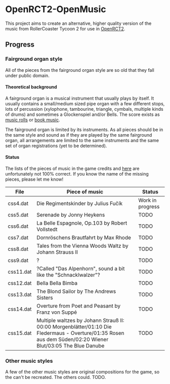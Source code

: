 # OpenRCT2-OpenMusic
This project aims to create an alternative, higher quality version of the music from RollerCoaster Tycoon 2 for use in [OpenRCT2](https://github.com/OpenRCT2/OpenRCT2).

## Progress
### Fairground organ style
All of the pieces from the fairground organ style are so old that they fall under public domain.

#### Theoretical background
A fairground organ is a musical instrument that usually plays by itself. It usually contains a small/medium sized pipe organ with a few different stops, lots of percussion (xylophone, tambourine, triangle, cymbals, multiple kinds of drums) and sometimes a Glockenspiel and/or Bells.
The score exists as [music rolls](https://en.wikipedia.org/wiki/Music_roll) or [book music](https://en.wikipedia.org/wiki/Book_music).

The fairground organ is limited by its instruments. As all pieces should be in the same style and sound as if they are played by the same fairground organ, all arrangements are limited to the same instruments and the same set of organ registrations (yet to be determined).

#### Status
The lists of the pieces of music in the game credits and [here](http://rct.wikia.com/wiki/Music) are unfortunately not 100% correct. If you know the name of the missing pieces, please let me know!

| File | Piece of music | Status |
| ---- | -------------- | ------ |
| css4.dat | Die Regimentskinder by Julius Fučík | Work in progress |
| css5.dat | Serenade by Jonny Heykens | TODO |
| css6.dat | La Belle Espagnole, Op.103 by Robert Vollstedt | TODO |
| css7.dat | Dornröschens Brautfahrt by Max Rhode | TODO |
| css8.dat | Tales from the Vienna Woods Waltz by Johann Strauss II | TODO |
| css9.dat | ? | TODO |
| css11.dat | ?Called "Das Alpenhorn", sound a bit like the "Schnacklwalzer"? | TODO |
| css12.dat | Bella Bella Bimba | TODO |
| css13.dat | The Blond Sailor by The Andrews Sisters | TODO |
| css14.dat | Overture from Poet and Peasant by Franz von Suppé | TODO |
| css15.dat | Multiple waltzes by Johann Strauß II: 00:00 Morgenblätter/01:10 Die Fledermaus - Overture/01:35 Rosen aus dem Süden/02:20 Wiener Blut/03:05 The Blue Danube | TODO |

### Other music styles
A few of the other music styles are original compositions for the game, so the can't be recreated. The others could. TODO.
